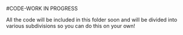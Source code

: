 #CODE-WORK IN PROGRESS

All the code will be included in this folder soon and will be divided into various subdivisions so you can do this on your own!
